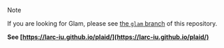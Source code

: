 > [!NOTE]
> If you are looking for Glam, please see [the `glam` branch](https://github.com/larc-iu/plaid/tree/glam) of this repository.

**See [https://larc-iu.github.io/plaid/](https://larc-iu.github.io/plaid/)**
